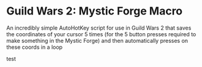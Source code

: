 # Guild Wars 2: Mystic Forge Macro
An incredibly simple AutoHotKey script for use in Guild Wars 2 that saves the coordinates of your cursor 5 times (for the 5 button presses required to make something in the Mystic Forge) and then automatically presses on these coords in a loop

test
